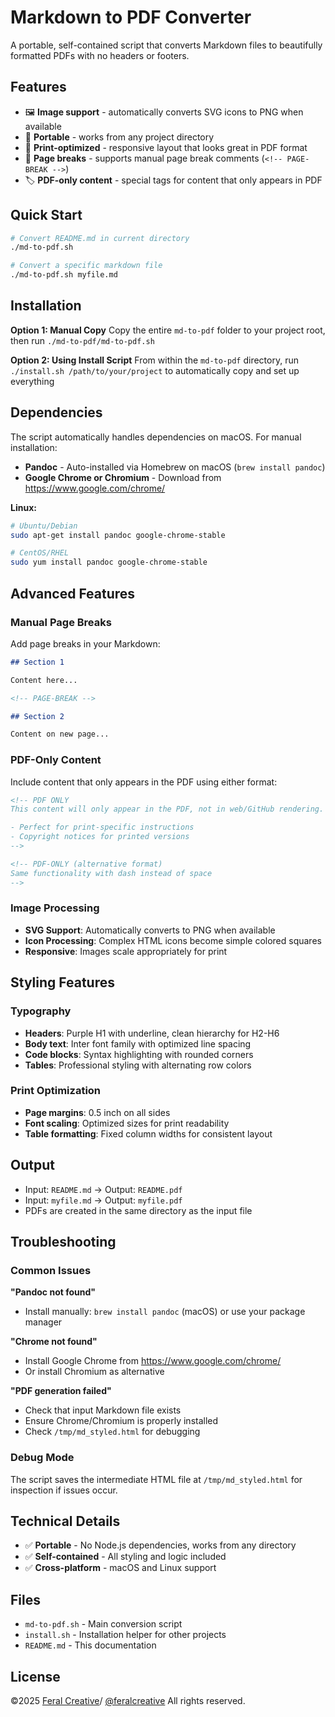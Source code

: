 <!-- PDF-ONLY
<span style="font-size: 10px; font-weight: 500; color: #333; margin:-2em 0 4em 0 ; display:block; padding:0.25em 1em; border:1px solid #808;border-radius: 2em; text-align:center; background-color:#F2E6F2">
<strong>Note:</strong> This PDF was generated automagically from [README.md](https://github.com/feralcreative/md-to-pdf/blob/main/README.md).
</span>
-->

# Markdown to PDF Converter

A portable, self-contained script that converts Markdown files to beautifully formatted PDFs with no headers or footers.

## Features

- 🖼️ **Image support** - automatically converts SVG icons to PNG when available
- 🔧 **Portable** - works from any project directory
- 📱 **Print-optimized** - responsive layout that looks great in PDF format
- 📖 **Page breaks** - supports manual page break comments (`<!-- PAGE-BREAK -->`)
- 🏷️ **PDF-only content** - special tags for content that only appears in PDF

## Quick Start

```bash
# Convert README.md in current directory
./md-to-pdf.sh

# Convert a specific markdown file
./md-to-pdf.sh myfile.md
```

## Installation

**Option 1: Manual Copy**
Copy the entire `md-to-pdf` folder to your project root, then run `./md-to-pdf/md-to-pdf.sh`

**Option 2: Using Install Script**
From within the `md-to-pdf` directory, run `./install.sh /path/to/your/project` to automatically copy and set up everything

## Dependencies

The script automatically handles dependencies on macOS. For manual installation:

- **Pandoc** - Auto-installed via Homebrew on macOS (`brew install pandoc`)
- **Google Chrome or Chromium** - Download from https://www.google.com/chrome/

**Linux:**

```bash
# Ubuntu/Debian
sudo apt-get install pandoc google-chrome-stable

# CentOS/RHEL
sudo yum install pandoc google-chrome-stable
```

## Advanced Features

### Manual Page Breaks

Add page breaks in your Markdown:

```markdown
## Section 1

Content here...

<!-- PAGE-BREAK -->

## Section 2

Content on new page...
```

<!-- PAGE-BREAK -->

### PDF-Only Content

Include content that only appears in the PDF using either format:

```markdown
<!-- PDF ONLY
This content will only appear in the PDF, not in web/GitHub rendering.

- Perfect for print-specific instructions
- Copyright notices for printed versions
-->

<!-- PDF-ONLY (alternative format)
Same functionality with dash instead of space
-->
```

### Image Processing

- **SVG Support**: Automatically converts to PNG when available
- **Icon Processing**: Complex HTML icons become simple colored squares
- **Responsive**: Images scale appropriately for print

## Styling Features

### Typography

- **Headers**: Purple H1 with underline, clean hierarchy for H2-H6
- **Body text**: Inter font family with optimized line spacing
- **Code blocks**: Syntax highlighting with rounded corners
- **Tables**: Professional styling with alternating row colors

### Print Optimization

- **Page margins**: 0.5 inch on all sides
- **Font scaling**: Optimized sizes for print readability
- **Table formatting**: Fixed column widths for consistent layout

## Output

- Input: `README.md` → Output: `README.pdf`
- Input: `myfile.md` → Output: `myfile.pdf`
- PDFs are created in the same directory as the input file

<!-- PAGE-BREAK -->

## Troubleshooting

### Common Issues

**"Pandoc not found"**

- Install manually: `brew install pandoc` (macOS) or use your package manager

**"Chrome not found"**

- Install Google Chrome from https://www.google.com/chrome/
- Or install Chromium as alternative

**"PDF generation failed"**

- Check that input Markdown file exists
- Ensure Chrome/Chromium is properly installed
- Check `/tmp/md_styled.html` for debugging

### Debug Mode

The script saves the intermediate HTML file at `/tmp/md_styled.html` for inspection if issues occur.

## Technical Details

- ✅ **Portable** - No Node.js dependencies, works from any directory
- ✅ **Self-contained** - All styling and logic included
- ✅ **Cross-platform** - macOS and Linux support

## Files

- `md-to-pdf.sh` - Main conversion script
- `install.sh` - Installation helper for other projects
- `README.md` - This documentation

## License

©2025 [Feral Creative](https://feralcreative.co)/ [@feralcreative](https://github.com/feralcreative)
All rights reserved.
